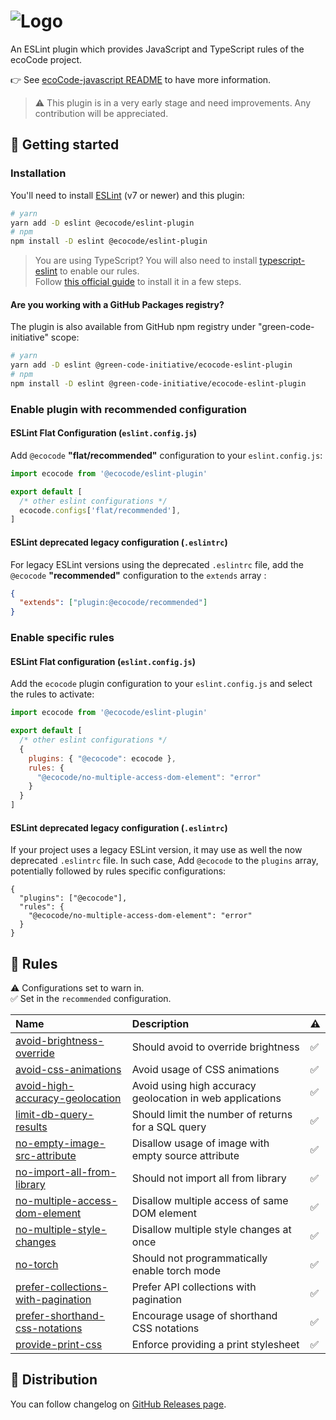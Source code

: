 ![Logo](https://github.com/green-code-initiative/ecoCode/blob/main/docs/resources/logo-large.png?raw=true)
======================================

An ESLint plugin which provides JavaScript and TypeScript rules of the ecoCode project.

👉 See [ecoCode-javascript README](../README.md) to have more information.

> ⚠️ This plugin is in a very early stage and need improvements. Any contribution will be appreciated.

🚀 Getting started
------------------

### Installation

You'll need to install [ESLint](https://eslint.org/) (v7 or newer) and this plugin:

```sh
# yarn
yarn add -D eslint @ecocode/eslint-plugin
# npm
npm install -D eslint @ecocode/eslint-plugin
```

> You are using TypeScript? You will also need to install [typescript-eslint](https://typescript-eslint.io/) to enable
> our rules.\
> Follow [this official guide](https://typescript-eslint.io/getting-started) to install it in a few steps.

#### Are you working with a GitHub Packages registry?

The plugin is also available from GitHub npm registry under "green-code-initiative" scope:

```sh
# yarn
yarn add -D eslint @green-code-initiative/ecocode-eslint-plugin
# npm
npm install -D eslint @green-code-initiative/ecocode-eslint-plugin
```

### Enable plugin with recommended configuration

#### ESLint Flat Configuration (`eslint.config.js`)

Add `@ecocode` **"flat/recommended"** configuration to  your `eslint.config.js`:

```js
import ecocode from '@ecocode/eslint-plugin'

export default [
  /* other eslint configurations */
  ecocode.configs['flat/recommended'],
]
```

#### ESLint deprecated legacy configuration (`.eslintrc`)

For legacy ESLint versions using the deprecated `.eslintrc` file, add the `@ecocode` **"recommended"** configuration to the `extends` array :

```json
{
  "extends": ["plugin:@ecocode/recommended"]
}
```

### Enable specific rules

#### ESLint Flat configuration (`eslint.config.js`)

Add the `ecocode` plugin configuration to your `eslint.config.js` and select the rules to activate:

```js
import ecocode from '@ecocode/eslint-plugin'

export default [
  /* other eslint configurations */
  {
    plugins: { "@ecocode": ecocode },
    rules: {
      "@ecocode/no-multiple-access-dom-element": "error"
    }
  }
]
```

#### ESLint deprecated legacy configuration (`.eslintrc`)

If your project uses a legacy ESLint version, it may use as well the now deprecated `.eslintrc` file. In such case, Add `@ecocode` to the `plugins` array, potentially followed by rules specific configurations:

```jsonc
{
  "plugins": ["@ecocode"],
  "rules": {
    "@ecocode/no-multiple-access-dom-element": "error"
  }
}
```

🔨 Rules
--------

<!-- begin auto-generated rules list -->

⚠️ Configurations set to warn in.\
✅ Set in the `recommended` configuration.

| Name                                                                                   | Description                                               | ⚠️ |
| :------------------------------------------------------------------------------------- | :-------------------------------------------------------- | :- |
| [avoid-brightness-override](docs/rules/avoid-brightness-override.md)                   | Should avoid to override brightness                       | ✅  |
| [avoid-css-animations](docs/rules/avoid-css-animations.md)                             | Avoid usage of CSS animations                             | ✅  |
| [avoid-high-accuracy-geolocation](docs/rules/avoid-high-accuracy-geolocation.md)       | Avoid using high accuracy geolocation in web applications | ✅  |
| [limit-db-query-results](docs/rules/limit-db-query-results.md)                         | Should limit the number of returns for a SQL query        | ✅  |
| [no-empty-image-src-attribute](docs/rules/no-empty-image-src-attribute.md)             | Disallow usage of image with empty source attribute       | ✅  |
| [no-import-all-from-library](docs/rules/no-import-all-from-library.md)                 | Should not import all from library                        | ✅  |
| [no-multiple-access-dom-element](docs/rules/no-multiple-access-dom-element.md)         | Disallow multiple access of same DOM element              | ✅  |
| [no-multiple-style-changes](docs/rules/no-multiple-style-changes.md)                   | Disallow multiple style changes at once                   | ✅  |
| [no-torch](docs/rules/no-torch.md)                                                     | Should not programmatically enable torch mode             | ✅  |
| [prefer-collections-with-pagination](docs/rules/prefer-collections-with-pagination.md) | Prefer API collections with pagination                    | ✅  |
| [prefer-shorthand-css-notations](docs/rules/prefer-shorthand-css-notations.md)         | Encourage usage of shorthand CSS notations                | ✅  |
| [provide-print-css](docs/rules/provide-print-css.md)                                   | Enforce providing a print stylesheet                      | ✅  |

<!-- end auto-generated rules list -->


🛒 Distribution
---------------

You can follow changelog on [GitHub Releases page](https://github.com/green-code-initiative/ecoCode-linter/releases).
